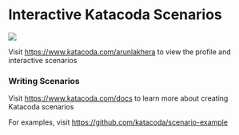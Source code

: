 # Interactive Katacoda Scenarios

[![](http://shields.katacoda.com/katacoda/arunlakhera/count.svg)](https://www.katacoda.com/arunlakhera "Get your profile on Katacoda.com")

Visit https://www.katacoda.com/arunlakhera to view the profile and interactive scenarios

### Writing Scenarios
Visit https://www.katacoda.com/docs to learn more about creating Katacoda scenarios

For examples, visit https://github.com/katacoda/scenario-example
